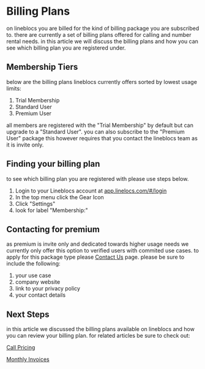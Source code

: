 # Billing Plans

on lineblocs you are billed for the kind of billing package you are subscribed to. there are currently a set of billing plans offered for calling and number rental needs. in this article we will discuss the billing plans and how you can see which billing plan you are registered under.

## Membership Tiers

below are the billing plans lineblocs currently offers sorted by lowest usage limits:

1. Trial Membership
2. Standard User
3. Premium User

all members are registered with the "Trial Membership" by default but can upgrade to a "Standard User". you can also subscribe to the "Premium User" package this however requires that you contact the lineblocs team as it is invite only.

## Finding your billing plan

to see which billing plan you are registered with please use steps below.

1. Login to your Lineblocs account at [app.linelocs.com/#/login](http://app.lineblocs.com/#/login)
2. In the top menu click the Gear Icon
3. Click "Settings"
4. look for label "Membership:"

## Contacting for premium

as premium is invite only and dedicated towards higher usage needs we currently only offer this option to verified users with commited use cases. to apply for this package type please  [Contact Us](http://lineblocs.com/contact) page. please be sure to include the following:

1. your use case
2. company website
3. link to your privacy policy
3. your contact details

## Next Steps

in this article we discussed the billing plans available on lineblocs and how you can review your billing plan. for related articles be sure to check out:

[Call Pricing](http://lineblocs.com/resources/billing-and-pricing/call-pricing)

[Monthly Invoices](http://lineblocs.com/resources/billing-and-pricing/monthly-invoices)